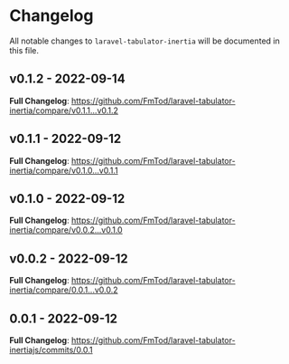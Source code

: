# Changelog

All notable changes to `laravel-tabulator-inertia` will be documented in this file.

## v0.1.2 - 2022-09-14

**Full Changelog**: https://github.com/FmTod/laravel-tabulator-inertia/compare/v0.1.1...v0.1.2

## v0.1.1 - 2022-09-12

**Full Changelog**: https://github.com/FmTod/laravel-tabulator-inertia/compare/v0.1.0...v0.1.1

## v0.1.0 - 2022-09-12

**Full Changelog**: https://github.com/FmTod/laravel-tabulator-inertia/compare/v0.0.2...v0.1.0

## v0.0.2 - 2022-09-12

**Full Changelog**: https://github.com/FmTod/laravel-tabulator-inertia/compare/0.0.1...v0.0.2

## 0.0.1 - 2022-09-12

**Full Changelog**: https://github.com/FmTod/laravel-tabulator-inertiajs/commits/0.0.1
